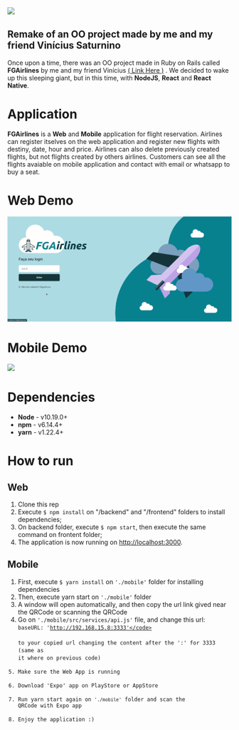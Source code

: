 <img src="https://github.com/matgomes21/fgairlines/blob/master/frontend/src/assets/big-logo.svg?raw=true" />

## Remake of an OO project made by me and my friend Vinícius Saturnino

Once upon a time, there was an OO project made in Ruby on Rails called **FGAirlines** by me and my friend Vinícius <a href="https://gitlab.com/viniciussaturnino07/fgairlines">( Link Here )</a> . We decided to wake up this sleeping giant, but in this time, with **NodeJS**, **React** and **React Native**.

# Application

**FGAirlines** is a **Web** and **Mobile** application for flight reservation. Airlines can register itselves on the web application and register new flights with destiny, date, hour and price. Airlines can also delete previously created flights, but not flights created by others airlines. Customers can see all the flights avaiable on mobile application and contact with email or whatsapp to buy a seat.

# Web Demo

<img src="./github/desktop-demonstration.gif?raw=true" />

# Mobile Demo

<img src="./github/mobile-demo.gif?raw=true" />

# Dependencies

- **Node** - v10.19.0+
- **npm** - v6.14.4+
- **yarn** - v1.22.4+

# How to run

## Web
1. Clone this rep
2. Execute ```$ npm install``` on "/backend" and "/frontend" folders to install dependencies;
3. On backend folder, execute ```$ npm start```, then execute the same command on frontent folder;
4. The application is now running on <a href=http://localhost:3000> http://localhost:3000</a>.

## Mobile
1. First, execute <code>$ yarn install</code> on <code>'./mobile'</code> folder for installing dependencies
2. Then, execute yarn start on <code>'./mobile'</code> folder
3. A window will open automatically, and then copy the url link gived near the QRCode or scanning the QRCode
4. Go on ```'./mobile/src/services/api.js'``` file, and change this url:  
 <code>baseURL: 'http://192.168.15.8:3333'</code>  
 to your copied url changing the content after the ':' for 3333 (same as it where on previous code)
 5. Make sure the Web App is running
 6. Download 'Expo' app on PlayStore or AppStore
 7. Run yarn start again on <code>'./mobile'</code> folder and scan the QRCode with Expo app
 8. Enjoy the application :)